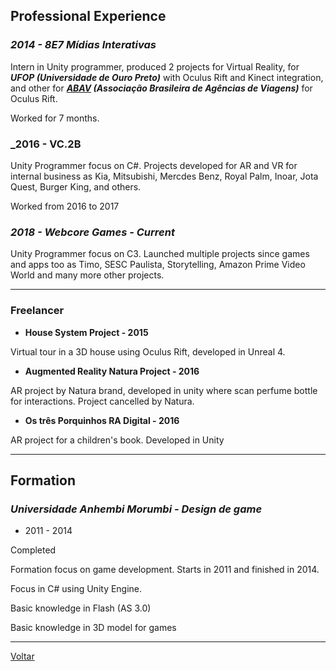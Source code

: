 ## [](#header-2)Professional Experience
 
### [](#header-4)_2014 - 8E7 Mídias Interativas_

Intern in Unity programmer, produced 2 projects for Virtual Reality, for _**UFOP (Universidade de Ouro Preto)**_ with Oculus Rift and Kinect integration, and other for _**[ABAV](https://www.youtube.com/watch?v=2YUQ9cPUA-4) (Associação Brasileira de Agências de Viagens)**_ for Oculus Rift. 

Worked for 7 months.

### [](#header-4)_2016 - VC.2B

Unity Programmer focus on C#. Projects developed for AR and VR for internal business as Kia, Mitsubishi, Mercdes Benz, Royal Palm, Inoar, Jota Quest, Burger King, and others.

Worked from 2016 to 2017

### [](#header-4)_2018 - Webcore Games - Current_

Unity Programmer focus on C3. Launched multiple projects since games and apps too as Timo, SESC Paulista, Storytelling, Amazon Prime Video World and many more other projects.

* * *

### [](#header-4)Freelancer

*   **House System Project - 2015**

Virtual tour in a 3D house using Oculus Rift, developed in Unreal 4.

*   **Augmented Reality Natura Project - 2016**

AR project by Natura brand, developed in unity where scan perfume bottle for interactions. Project cancelled by Natura.

*   **Os três Porquinhos RA Digital - 2016**

AR project for a children's book. Developed in Unity

* * *

## [](#header-2)Formation

### [](#header-4)_Universidade Anhembi Morumbi - Design de game_

* 2011 - 2014

Completed
 
Formation focus on game development. Starts in 2011 and finished in 2014.

Focus in C# using Unity Engine.

Basic knowledge in Flash (AS 3.0)

Basic knowledge in 3D model for games

* * *

[Voltar](./)
